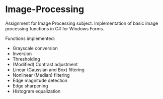# Image-Processing

Assignment for Image Processing subject. Implementation of basic image processing functions in C# for Windows Forms.

Functions implemented:
 - Grayscale conversion
 - Inversion
 - Thresholding
 - (Modified) Contrast adjustment
 - Linear (Gaussian and Box) filtering
 - Nonlinear (Median) filtering
 - Edge magnitude detection
 - Edge sharpening
 - Histogram equalization
